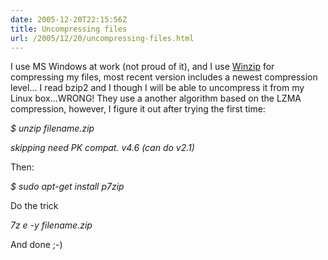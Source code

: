 ```yaml
---
date: 2005-12-20T22:15:56Z
title: Uncompressing files
url: /2005/12/20/uncompressing-files.html
---
```


<p>I use MS Windows at work (not proud of it), and I use <a href="http://www.winzip.com">Winzip</a> for compressing my files, most recent version includes a newest compression level... I read bzip2 and I though I will be able to uncompress it from my Linux box...WRONG! They use a another algorithm based on the LZMA compression, however, I figure it out after trying the first time:</p>
<p><em>$ unzip filename.zip</em></p>
<p><em>skipping need PK compat. v4.6 (can do v2.1)</em></p>
<p>Then:</p>
<p><em>$ sudo apt-get install p7zip</em></p>
<p>Do the trick</p>
<p><em>7z e -y filename.zip</em></p>
<p>And done ;-)</p>
